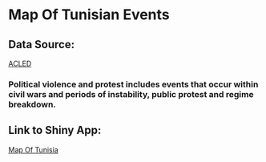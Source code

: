 # Map Of Tunisian Events
## Data Source:

<a href = "https://www.acleddata.com/">ACLED</a>

 ### Political violence and protest includes events that occur within civil wars and periods of instability, public protest and regime breakdown.

## Link to Shiny App:

<a href ="https://sayfchagtmi.shinyapps.io/Map_Of_Tunisia/"> Map Of Tunisia </a>
